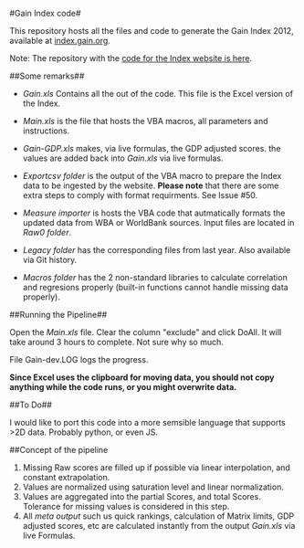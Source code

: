 #Gain Index code#

This repository hosts all the files and code to generate the Gain Index
2012, available at [index.gain.org](index.gain.org).

Note: The repository with the [code for the Index website is
here](https://github.com/brunosan/Gain-Index-Site/).



##Some remarks##

* *Gain.xls* Contains all the out of the code. This file is the Excel
  version of the Index.

* *Main.xls* is the file that hosts the VBA macros, all parameters and
  instructions.

* *Gain-GDP.xls* makes, via live formulas, the GDP adjusted scores. the
  values are added back into *Gain.xls* via live formulas.

* *Exportcsv folder* is the output of the VBA macro to prepare the Index data to
  be ingested by the website. **Please note** that there are some extra
steps to comply with format requirments. See Issue #50.

* *Measure importer* is hosts the VBA code that autmatically formats the
  updated data from WBA or WorldBank sources. Input files are located in
*Raw0 folder*.

* *Legacy folder* has the corresponding files from last year. Also
  available via Git history.

* *Macros folder* has the 2 non-standard libraries to calculate
  correlation and regresions properly (built-in functions cannot handle
missing data properly).

##Running the Pipeline##

Open the *Main.xls* file. Clear the column "exclude" and click DoAll. It
will take around 3 hours to complete. Not sure why so much.

File Gain-dev.LOG logs the progress.

**Since Excel uses the clipboard for moving data, you should not copy
anything while the code runs, or you might overwrite data.**


##To Do##

I would like to port this code into a more semsible language that
supports >2D data. Probably python, or even JS.


##Concept of the pipeline

1. Missing Raw scores are filled up if possible via linear
   interpolation, and constant extrapolation.
2. Values are normalized using saturation level and linear
   normalization.
3. Values are aggregated into the partial Scores, and total Scores.
   Tolerance for missing values is considered in this step.
4. All *meta output* such us quick rankings, calculation of Matrix
   limits, GDP adjusted scores, etc are calculated instantly from
the output *Gain.xls* via live Formulas.
